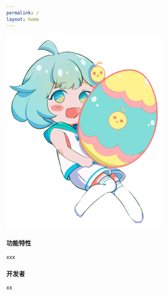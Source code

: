 ```yaml
---
permalink: /
layout: home
---
```


<img src="./assets/imgs/logo/gugu11.png" alt="logo" style="zoom:50%;" />

### 功能特性

xxx



### 开发者

xx

